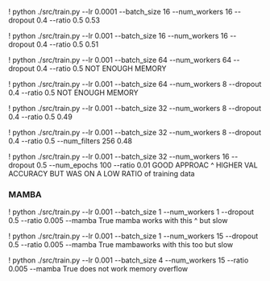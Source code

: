 ! python ./src/train.py --lr 0.0001 --batch_size 16 --num_workers 16 --dropout 0.4 --ratio 0.5
0.53

! python ./src/train.py --lr 0.001 --batch_size 16 --num_workers 16 --dropout 0.4 --ratio 0.5
0.51

! python ./src/train.py --lr 0.001 --batch_size 64 --num_workers 64 --dropout 0.4 --ratio 0.5
NOT ENOUGH MEMORY

! python ./src/train.py --lr 0.001 --batch_size 64 --num_workers 8 --dropout 0.4 --ratio 0.5
NOT ENOUGH MEMORY

! python ./src/train.py --lr 0.001 --batch_size 32 --num_workers 8 --dropout 0.4 --ratio 0.5
0.49

! python ./src/train.py --lr 0.001 --batch_size 32 --num_workers 8 --dropout 0.4 --ratio 0.5 --num_filters 256
0.48

! python ./src/train.py --lr 0.001 --batch_size 32 --num_workers 16 --dropout 0.5 --num_epochs 100 --ratio 0.01
GOOD APPROAC ^ HIGHER VAL ACCURACY BUT WAS ON A LOW RATIO of training data

### MAMBA
! python ./src/train.py --lr 0.001 --batch_size 1 --num_workers 1 --dropout 0.5 --ratio 0.005 --mamba True
mamba works with this ^ but slow

! python ./src/train.py --lr 0.001 --batch_size 1 --num_workers 15 --dropout 0.5 --ratio 0.005 --mamba True
mambaworks with this too but slow

! python ./src/train.py --lr 0.001 --batch_size 4 --num_workers 15 --ratio 0.005 --mamba True
does not work memory overflow

